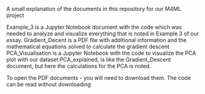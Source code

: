A small explanation of the documents in this repository for our M4ML project

Example_3 is a Jupyter Notebook document with the code which was needed to analyze and visualize everything that is noted in Example 3 of our essay. 
Gradient_Decent is a PDF file with additional information and the mathematical equations solved to calculate the gradient descent
PCA_Visualisation is a Jupyter Notebook with the code to visualize the PCA plot with our dataset
PCA_explained, is like the Gradient_Descent document, but here the calculations for the PCA is noted. 


To open the PDF documents - you will need to download them. The code can be read without downloading


